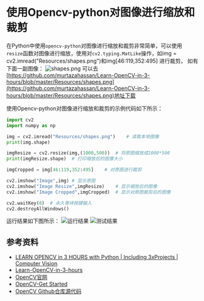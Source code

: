 # 使用Opencv-python对图像进行缩放和裁剪
在Python中使用`opencv-python`对图像进行缩放和裁剪非常简单，可以使用`resize`函数对图像进行缩放，使用对`cv2.typing.MatLike`操作，如img = cv2.imread("Resources/shapes.png")和img[46:119,352:495] 进行裁剪，
如有下面一副图像：
![shapes.png](https://img-blog.csdnimg.cn/direct/12c74b55868649e9a4f6829c1bc6dc77.png#pic_center)
可以去[https://github.com/murtazahassan/Learn-OpenCV-in-3-hours/blob/master/Resources/shapes.png](https://github.com/murtazahassan/Learn-OpenCV-in-3-hours/blob/master/Resources/shapes.png)地址下载

使用Opencv-python对图像进行缩放和裁剪的示例代码如下所示：
```python
import cv2
import numpy as np

img = cv2.imread("Resources/shapes.png")    # 读取本地图像
print(img.shape)

imgResize = cv2.resize(img,(1000,500))  # 将原图缩放成1000*500
print(imgResize.shape)  # 打印缩放后的图像大小

imgCropped = img[46:119,352:495]    # 对原图进行裁剪

cv2.imshow("Image",img) # 显示原图
cv2.imshow("Image Resize",imgResize)    # 显示缩放后的图像
cv2.imshow("Image Cropped",imgCropped)  # 显示对原图裁剪后的图像

cv2.waitKey(0)  # 永久等待按键输入
cv2.destroyAllWindows()
```

运行结果如下图所示：
![运行结果](https://img-blog.csdnimg.cn/direct/aa80bfda462e4c1eb086ed5879b171ae.png)
![测试结果](https://img-blog.csdnimg.cn/direct/788607074c87419482ddde0ce058f78e.png)
## 参考资料
- [LEARN OPENCV in 3 HOURS with Python | Including 3xProjects | Computer Vision](https://www.youtube.com/watch?v=WQeoO7MI0Bs)
- [Learn-OpenCV-in-3-hours](https://github.com/murtazahassan/Learn-OpenCV-in-3-hours)
- [OpenCV官网](https://opencv.org/)
- [OpenCV-Get Started](https://opencv.org/get-started/)
- [OpenCV Github仓库源代码](https://github.com/opencv/opencv)
